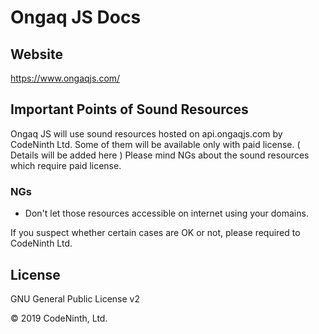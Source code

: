 # Ongaq JS Docs

## Website
https://www.ongaqjs.com/

## Important Points of Sound Resources
Ongaq JS will use sound resources hosted on api.ongaqjs.com by CodeNinth Ltd.
Some of them will be available only with paid license.
( Details will be added here )
Please mind NGs about the sound resources which require paid license.

### NGs
- Don't let those resources accessible on internet using your domains.

If you suspect whether certain cases are OK or not, please required to CodeNinth Ltd. 

## License
GNU General Public License v2

&copy; 2019 CodeNinth, Ltd.
